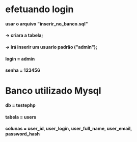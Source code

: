 # efetuando login

#### usar o arquivo "inserir_no_banco.sql"
#### ->  criara a tabela;
#### -> irá inserir um usuario padrão ("admin");

#### login = admin
#### senha = 123456

# Banco utilizado Mysql
#### db = testephp
#### tabela = users
#### colunas = user_id, user_login, user_full_name, user_email, password_hash
